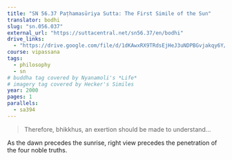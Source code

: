 ```yaml
---
title: "SN 56.37 Paṭhamasūriya Sutta: The First Simile of the Sun"
translator: bodhi
slug: "sn.056.037"
external_url: "https://suttacentral.net/sn56.37/en/bodhi"
drive_links:
  - "https://drive.google.com/file/d/1dKAwxRX9TRdsEjHeJ3uNDPBGvjakqy6Y/view?usp=drivesdk"
course: vipassana
tags:
  - philosophy
  - sn
# buddha tag covered by Nyanamoli's *Life*
# imagery tag covered by Hecker's Similes
year: 2000
pages: 1
parallels:
  - sa394
---
```


> Therefore, bhikkhus, an exertion should be made to understand...

As the dawn precedes the sunrise, right view precedes the penetration of the four noble truths.

